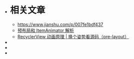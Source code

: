 - # 相关文章
	- https://www.jianshu.com/p/007fe1bdf437
	- [预布局和 ItemAnimator 解析](https://juejin.cn/post/6908256535005102094)
	- [RecyclerView 动画原理 | 换个姿势看源码（pre-layout）](https://juejin.cn/post/6890288761783975950#comment)
-
-
-